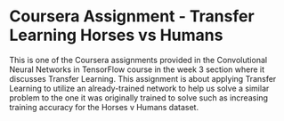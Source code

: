 # Coursera Assignment - Transfer Learning Horses vs Humans

This is one of the Coursera assignments provided in the Convolutional Neural Networks in TensorFlow course in the week 3 section where it discusses Transfer Learning. This assignment is about applying Transfer Learning to utilize an already-trained network to help us solve a similar problem to the one it was originally trained to solve such as increasing training accuracy for the Horses v Humans dataset.
